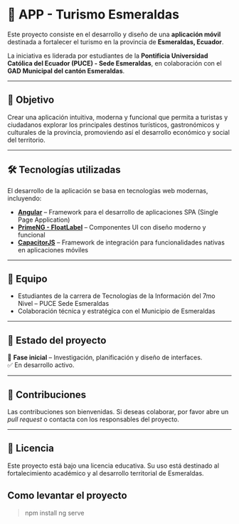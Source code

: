 # 📱 APP - Turismo Esmeraldas

Este proyecto consiste en el desarrollo y diseño de una **aplicación móvil** destinada a fortalecer el turismo en la provincia de **Esmeraldas, Ecuador**. 

La iniciativa es liderada por estudiantes de la **Pontificia Universidad Católica del Ecuador (PUCE) - Sede Esmeraldas**, en colaboración con el **GAD Municipal del cantón Esmeraldas**.

---

## 🎯 Objetivo

Crear una aplicación intuitiva, moderna y funcional que permita a turistas y ciudadanos explorar los principales destinos turísticos, gastronómicos y culturales de la provincia, promoviendo así el desarrollo económico y social del territorio.

---

## 🛠️ Tecnologías utilizadas

El desarrollo de la aplicación se basa en tecnologías web modernas, incluyendo:

- **[Angular](https://angular.io/)** – Framework para el desarrollo de aplicaciones SPA (Single Page Application)
- **[PrimeNG - FloatLabel](https://primeng.org/floatlabel)** – Componentes UI con diseño moderno y funcional
- **[CapacitorJS](https://capacitorjs.com/)** – Framework de integración para funcionalidades nativas en aplicaciones móviles

---

## 👥 Equipo

- Estudiantes de la carrera de Tecnologías de la Información del 7mo Nivel – PUCE Sede Esmeraldas
- Colaboración técnica y estratégica con el Municipio de Esmeraldas

---

## 🚀 Estado del proyecto

📍 **Fase inicial** – Investigación, planificación y diseño de interfaces.  
✅ En desarrollo activo.

---

## 📌 Contribuciones

Las contribuciones son bienvenidas. Si deseas colaborar, por favor abre un *pull request* o contacta con los responsables del proyecto.

---

## 📄 Licencia

Este proyecto está bajo una licencia educativa. Su uso está destinado al fortalecimiento académico y al desarrollo territorial de Esmeraldas.


## Como levantar el proyecto
> npm install
> ng serve 